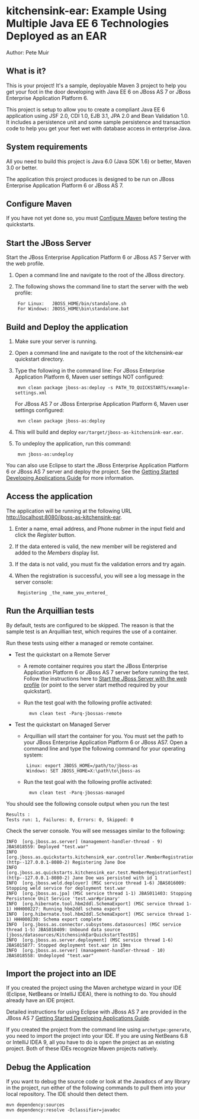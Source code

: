 kitchensink-ear: Example Using Multiple Java EE 6 Technologies Deployed as an EAR
==============================================================================================
Author: Pete Muir

What is it?
-----------

This is your project! It's a sample, deployable Maven 3 project to help you get your foot in the door developing with Java EE 6 on JBoss AS 7 or JBoss Enterprise Application Platform 6. 

This project is setup to allow you to create a compliant Java EE 6 application using JSF 2.0, CDI 1.0, EJB 3.1, JPA 2.0 and Bean Validation 1.0. It includes a persistence unit and some sample persistence and transaction code to help you get your feet wet with database access in enterprise Java. 

System requirements
-------------------

All you need to build this project is Java 6.0 (Java SDK 1.6) or better, Maven 3.0 or better.

The application this project produces is designed to be run on JBoss Enterprise Application Platform 6 or JBoss AS 7. 


Configure Maven 
-------------

If you have not yet done so, you must [Configure Maven](../README.html/#mavenconfiguration) before testing the quickstarts.


Start the JBoss Server
-------------------------

Start the JBoss Enterprise Application Platform 6 or JBoss AS 7 Server with the web profile.

1. Open a command line and navigate to the root of the JBoss directory.
2. The following shows the command line to start the server with the web profile:

        For Linux:   JBOSS_HOME/bin/standalone.sh
        For Windows: JBOSS_HOME\bin\standalone.bat

Build and Deploy the application
-------------------------

1. Make sure your server is running.
2. Open a command line and navigate to the root of the kitchensink-ear quickstart directory.
3. Type the following in the command line: 
    For JBoss Enterprise Application Platform 6, Maven user settings NOT configured: 

        mvn clean package jboss-as:deploy -s PATH_TO_QUICKSTARTS/example-settings.xml

    For JBoss AS 7 or JBoss Enterprise Application Platform 6, Maven user settings configured: 

        mvn clean package jboss-as:deploy

4. This will build and deploy `ear/target/jboss-as-kitchensink-ear.ear`.
5. To undeploy the application, run this command:

        mvn jboss-as:undeploy

You can also use Eclipse to start the JBoss Enterprise Application Platform 6 or JBoss AS 7 server and deploy the project. See the <a href="https://docs.jboss.org/author/display/AS71/Getting+Started+Developing+Applications+Guide" title="Getting Started Developing Applications Guide">Getting Started Developing Applications Guide</a> for more information.

Access the application 
---------------------

The application will be running at the following URL <http://localhost:8080/jboss-as-kitchensink-ear>.

1. Enter a name, email address, and Phone nubmer in the input field and click the _Register_ button.
2. If the data entered is valid, the new member will be registered and added to the _Members_ display list.
3. If the data is not valid, you must fix the validation errors and try again.
4. When the registration is successful, you will see a log message in the server console:

        Registering _the_name_you_entered_

Run the Arquillian tests
---------------------

By default, tests are configured to be skipped. The reason is that the sample test is an Arquillian test, which requires the use of a container. 

Run these tests using either a managed or remote container.

* Test the quickstart on a Remote Server

    * A remote container requires you start the JBoss Enterprise Application Platform 6 or JBoss AS 7 server before running the test. Follow the instructions here to [Start the JBoss Server with the _web_ profile](../README.html#startserverweb) (or point to the server start method required by your quickstart).
    * Run the test goal with the following profile activated:

            mvn clean test -Parq-jbossas-remote

* Test the quickstart on Managed Server

     * Arquillian will start the container for you. You must set the path to your JBoss Enterprise Application Platform 6 or JBoss AS7. Open a command line and type the following command for your operating system:

            Linux: export JBOSS_HOME=/path/to/jboss-as
            Windows: SET JBOSS_HOME=X:\path\to\jboss-as

     * Run the test goal with the following profile activated:

             mvn clean test -Parq-jbossas-managed

You should see the following console output when you run the test

    Results :
    Tests run: 1, Failures: 0, Errors: 0, Skipped: 0

Check the server console. You will see messages similar to the following:

    INFO  [org.jboss.as.server] (management-handler-thread - 9) JBAS018559: Deployed "test.war"
    INFO  [org.jboss.as.quickstarts.kitchensink_ear.controller.MemberRegistration] (http--127.0.0.1-8080-2) Registering Jane Doe
    INFO  [org.jboss.as.quickstarts.kitchensink_ear.test.MemberRegistrationTest] (http--127.0.0.1-8080-2) Jane Doe was persisted with id 1
    INFO  [org.jboss.weld.deployer] (MSC service thread 1-6) JBAS016009: Stopping weld service for deployment test.war
    INFO  [org.jboss.as.jpa] (MSC service thread 1-1) JBAS011403: Stopping Persistence Unit Service 'test.war#primary'
    INFO  [org.hibernate.tool.hbm2ddl.SchemaExport] (MSC service thread 1-1) HHH000227: Running hbm2ddl schema export
    INFO  [org.hibernate.tool.hbm2ddl.SchemaExport] (MSC service thread 1-1) HHH000230: Schema export complete
    INFO  [org.jboss.as.connector.subsystems.datasources] (MSC service thread 1-5) JBAS010409: Unbound data source [jboss/datasources/KitchensinkEarQuickstartTestDS]
    INFO  [org.jboss.as.server.deployment] (MSC service thread 1-6) JBAS015877: Stopped deployment test.war in 19ms
    INFO  [org.jboss.as.server] (management-handler-thread - 10) JBAS018558: Undeployed "test.war"


Import the project into an IDE
---------------------

If you created the project using the Maven archetype wizard in your IDE (Eclipse, NetBeans or IntelliJ IDEA), there is nothing to do. You should already have an IDE project.

Detailed instructions for using Eclipse with JBoss AS 7 are provided in the JBoss AS 7 <a href="https://docs.jboss.org/author/display/AS71/Getting+Started+Developing+Applications+Guide" title="Getting Started Developing Applications Guide">Getting Started Developing Applications Guide</a>.

If you created the project from the command line using `archetype:generate`, you need to import the project into your IDE. If you are using NetBeans 6.8 or IntelliJ IDEA 9, all you have to do is open the project as an existing project. Both of these IDEs recognize Maven projects natively.


Debug the Application
---------------------

If you want to debug the source code or look at the Javadocs of any library in the project, run either of the following commands to pull them into your local repository. The IDE should then detect them.

    mvn dependency:sources
    mvn dependency:resolve -Dclassifier=javadoc
